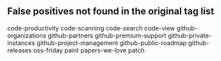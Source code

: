 False positives not found in the original tag list
----------------------------------------------------
code-productivity
code-scanning
code-search
code-view
github-organizations
github-partners
github-premium-support
github-private-instances
github-project-management
github-public-roadmap
github-releases
oss-friday
paint
papers-we-love
patch